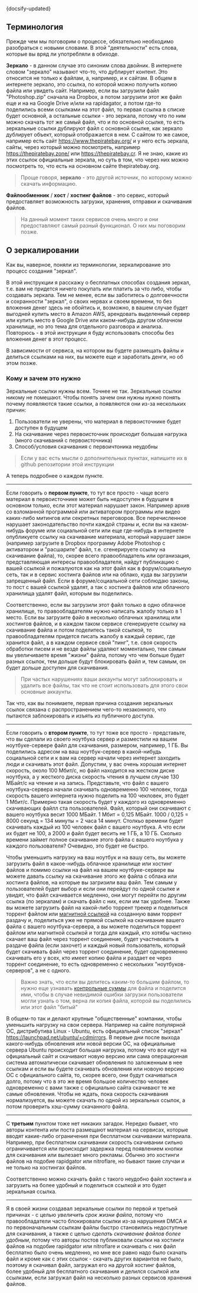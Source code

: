 {docsify-updated}

## Терминология

Прежде чем мы поговорим о процессе, обязательно необходимо разобраться с новыми словами. В этой "деятельности" есть слова, которые вы вряд ли употребляли в обиходе.

**Зеркало** - в данном случае это синоним слова двойник. В интернете словом "зеркало" называют что-то, что дублирует контент. Это относится не только к файлам, а, например, и к сайтам.
В общем в интернете зеркало, это ссылка, по которой можно получить копию файла или увидеть сайт. Например, если вы загрузили файл "Photoshop.zip" сначала на Dropbox, а потом загрузили этот же файл еще и на на Google Drive и/или на rapidagator, а потом где-то поделились всеми ссылками на этот файл, то первая ссылка в списке будет основной, а остальные ссылки - это зеркала, потому что по ним можно скачать тот же самый файл, что и по основной ссылке, то есть зеркальные ссылки дублируют файл с основной ссылке, как зеркало дублирует объект, который отображается в нем. С сайтом то же самое, например есть сайт https://www.thepiratebay.org/ и у него есть зеркала, сайты, через который можно посмотреть, например https://thepiratebay.zone/ или https://thepiratebay.cr. Я не знаю, какие из этих ссылок официальные зеркала, но суть в том, что через них можно посмотреть то, что есть на основном сайте thepiratebay.org.

> Проще говоря, **зеркало** - это другой источник, по которому можно скачать информацию.

**Файлообменник** / **хост** / **хостинг файлов** - это сервис, который предоставляет возможность загрузки, хранения, отправки и скачивания файлов.

> На данный момент таких сервисов очень много и они предоставляют самый разный функционал. О них мы поговорим позже.

## О зеркалировании

Как вы, наверное, поняли из терминологии, зеркалирование это процесс создания "зеркал".

В этой инструкции я расскажу о бесплатных способах создания зеркал, т.е. вам не придется ничего покупать или платить за что либо, чтобы создавать зеркала. Тем не менее, если вы заботитесь о долговечности и сохранности "зеркал", о своих нервах и своем времени, то без вложения денег здесь не обойтись и, возможно, в вашем случае будет выгодней купить место в Amazon AWS, арендовать выделенный сервер или купить место в Google Drive или каком-нибудь другом облачном хранилище, но это тема для отдельного разговора и анализа. Повторюсь - в этой инструкции я буду использовать способы без вложения денег в этот процесс.

В зависимости от сервиса, на котором вы будете размещать файлы и делиться ссылками на них, вы можете еще и заработать денги, но об этом позже.

### Кому и зачем это нужно

Зеркальные ссылки нужны всем. Точнее не так. Зеркальные ссылки никому не помешают. Чтобы понять зачем они нужны нужно понять почему появляются такие ссылки, а появляются они из-за нескольких причин:

1. Пользователи не уверены, что материал в первоисточнике будет доступен в будущем
2. На скачивание через первоисточник происходит большая нагрузка (много скачиваний с первоисточника)
3. Способ/условия скачивания с первоичтоника неудобны

> Если у вас есть мысли о дополнительных пунктах, напишите их в github репозитории этой инструкции

А теперь подробнее о каждом пункте.

---

Если говорить о **первом пункте**, то тут все просто - чаще всего материал в первоисточнике может быть недоступен в будущем в основном только, если этот материал нарушает закон. Например архив со взломанной программой или активатором программы или видео каких-либо митингов или секретных переговоров. Все перечисленное нарушает законодательство почти каждой страны и, если вы на каком-нибудь форуме или социальной сети или еще где-нибудь в интернете опубликуете ссылку на скачивание материала, который нарушает закон (например загрузите в Dropbox программу Adobe Photoshop с активатором и "расшарите" файл, т.е. сгенерируете ссылку на скачивание файла), то, скорее всего правообладатель или организация, представляющая интересы правообладателя, найдут публикацию с вашей ссылкой и пожалуются как на этот файл как в форум/социальную сеть, так и в сервис хостинга файлов или на облако, куда вы загрузили запрещенный файл. Если в форуме/социальной сети соблюдаю законы, то пост с вашей ссылкой удалят, а так с хостинга файлов или облачного хранилища удалят файл, которым вы поделились.

Соответственно, если вы загрузили этот файл только в одно облачное хранилище, то правообладателям нужно написать жалобу только в 1 место. Если вы загрузите файо в несколько облачных хранилищ или хостингов файлов, и в каждом таком сервисе сгенерируете ссылку на скачивание файла и потом поделитесь такой ссылкой, то правообладателям придется писать жалобу в каждый сервис, где хранится файл, а в каждом сервисе свой "пинг", т.е. своя скорость обработки писем и не везде файлы удаляют моментально, тем самым вы увеличиваете время "жизни" файла, потому что чем больше будет разных ссылок, тем дольше будут блокировать файл и, тем самым, он будет дольше доступен для скачивания.

> При частых нарушениях ваши аккаунты могут заблокировать и удалить все файлы, так что не стоит использовать для этого свои основные аккаунты.

Так что, как вы понимаете, первая причина создания зеркальных ссылок связана с распространением чего-то незаконного, что пытаются заблокировать и изъять из публичного доступа.

---

Если говорить о **втором пункте**, то тут тоже все просто - представьте, что вы сделали из своего ноутбука сервер и разместили на вашем ноутбуке-сервере файл для скачивания, размером, например, 1 ГБ. Вы поделились адресом на ваш ноутбук-сервер в какой-нибудь социальной сети и к вам на сервер начали через интернет заходить люди и скачивать этот файл. Допустим, у вас очень хорошая интернет скорость, около 100 Мбит/с, но файл находится на жестком диске ноутбука, а у жесткого диска скорость чтения в лучшем случае 130 МБайт/с на чтение и на запись. Представьте, что файл с вашего ноутбука-сервера начали скачивать одновременно 100 человек, тогда скорость вашего интернета нужно поделить на 100 чекловек, это будет 1 Мбит/с. Примерно такая скорость будет у каждого из одновременно скачивающих файлл ста пользователей. Файл, который они скачивают с вашего ноутбука весит 1000 МБайт. 1 Мбит = 0,125 МБайт. 1000 / 0,125 = 8000 секунд = 134 минуты = 2 часа 14 минут. Столкьо времени будет скачивать каждый из 100 человек файл с вашего ноутбука. А что если их будет не 100, а 2000 и файл будет весить не 1 ГБ, а 10 ГБ. Сколько времени займет полное скачивание этого файла с вашего ноутбука у каждого пользователя? Очевидно, это будет не быстро.

Чтобы уменьшить нагрузку на ваш ноутбук и на вашу сеть, вы можете загрузить файл в какое-нибудь облачное хранилище или хостинг файлов и помимо ссылки на файл на вашем ноутбуке-сервере вы можете давать ссылку на скачивание этого же файла с облака или хостинга файлов, на которые вы загризили ваш файл. Тем самым у пользователей будет выбор и если они перейдут по одной ссылке и увидят, что файл скачивается медленно, они могут перейти по другим ссылка (по зеркалам) и скачать файл с них, если им так удобнее. Также вы можете загрузить файл на какой-либо торрент трекер и поделиться торрент файлом или [магнитной ссылкой](https://ru.wikipedia.org/wiki/Magnet-%D1%81%D1%81%D1%8B%D0%BB%D0%BA%D0%B0) на созданную вами торрент раздачу и, поделиться уже не прямой ссылкой на скачивание вашего файла с вашего ноутбука-сервера, а вы можете поделиться торрент файлом или магнитной ссылкой и тогда для каждый, кто хотябы частино скачает ваш файл через торрент соединение, будет участнвовать в раздаче файла (если захочет) и каждый новый пользователь, который будет скачивать файл через торрент соединение, будет одновременно скачивать его у всех, кто имеет копию файла и раздает ее через торрент соединение, то есть одновременно с нескольких "ноутбуков-серверов", а не с одного.

> Важно знать, что если вы делитесь каким-то большим файлом, то нужно еще узнавать [контрольные суммы](https://ru.wikipedia.org/wiki/%D0%9A%D0%BE%D0%BD%D1%82%D1%80%D0%BE%D0%BB%D1%8C%D0%BD%D0%B0%D1%8F_%D1%81%D1%83%D0%BC%D0%BC%D0%B0) для файла и поделится ими, чтобы в случае невидимой ошибки загрузки пользователи могли узнать о том, верна ли копия файла, которой вы поделились или этот файл "битый"

В общем-то так и делают крупные "общественные" компании, чтобы уменьшить нагрузку на свои сервера. Например на сайте популярной ОС, дистрибутива Linux - Ubuntu, есть официальный список "зеркал" https://launchpad.net/ubuntu/+cdmirrors. В первые дни после выхода какого-нибудь обновления или новой версии ОС, на официальные сервера Ubuntu происходит большая нагрузка, потому что все идут на официальный сайт и скачивают новую версию или сама операционная система автоматически скачивает обновления по заложенным в нее ссылкам и если вы будете скачивать обновления или новоую версию ОС с официального сайта, то, скорее всего, они будут скачиваться долго, потому что в это же время большое количество человек одновременно с вами также с официально сайта скачивают те же самые обновления. Чтобы не ждать, пока скорость скачивания нормализуется, вы можете скачать по одной из зеркальных ссылок, а потом проверить хэш-сумму скачанного файла.

---

С **третьим** пунктом тоже нет никаких загадок. Нередко бывает, что авторы контента или поста размещают материал на сервисах, которые вводят какие-либо ограничения при бесплатном скачивании материала. Например, при бесплатном скачивании скорость скачивании сильно ограничивается или происходит задержка перед появлением кнопки для скачивания или вылезает много рекламы. Обычно это хостинги файлов на подобие rapidgator или nitroflare, но бывают такие случаи и не только на хостингах файлов.

Соответственно можно скачать файл с такого неудобно файл хостинга и загрузить на более удобный и поделиться ссылкой и это будет зеркальная ссылка.

---

Я в своей жизни создавал зеркальные ссылки по первой и третьей причинах - с целью _увеличить срок жизни файла_, потому что правообладатели часто блокировали ссылки из-за нарушения DMCA и по первоначальным ссылкам файлы быстро становились недоступные для скачивания, а также с целью _сделать скачивание файлов более удобным_, потому что авторы постов публиковали ссылки на хостинги файлов на подобие rapidgator или nitroflare и скачивать с них файл бесплатно было очень медленно, но мне все равно надо было скачать файл и кроме как с этих ссылок - скачать других вариантов не было, поэтому я скачивал файл, загружал его на другой хостинг файлов, более удобный для бесплатного скачивания и делился ссылкой или ссылками, если загружал файл на несколько разных сервисов хранения файлов.
